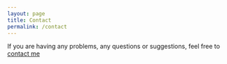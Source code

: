 ```yaml
---
layout: page
title: Contact
permalink: /contact
---
```


If you are having any problems, any questions or suggestions, feel free to [contact me](https://github.com/mariagarcial)

